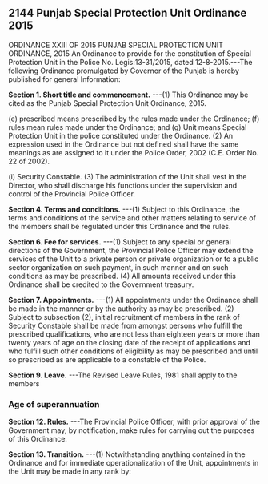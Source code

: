 ## 2144 Punjab Special Protection Unit Ordinance 2015
ORDINANCE XXIII OF 2015
PUNJAB SPECIAL PROTECTION UNIT ORDINANCE, 2015
An Ordinance to provide for the constitution of Special Protection Unit in the Police
No. Legis:13-31/2015, dated 12-8-2015.---The following Ordinance promulgated by Governor of the Punjab is hereby published for general Information:

**Section 1. Short title and commencement.**
---(1) This Ordinance may be cited as the Punjab Special Protection Unit Ordinance, 2015.

(e) prescribed means prescribed by the rules made under the Ordinance;
(f) rules mean rules made under the Ordinance; and
(g) Unit means Special Protection Unit in the police constituted under the Ordinance.
(2) An expression used in the Ordinance but not defined shall have the same meanings as are assigned to it under the Police Order, 2002 (C.E. Order No. 22 of 2002).

(i) Security Constable.
(3) The administration of the Unit shall vest in the Director, who shall discharge his functions under the supervision and control of the Provincial Police Officer.

**Section 4. Terms and conditions.**
---(1) Subject to this Ordinance, the terms and conditions of the service and other matters relating to service of the members shall be regulated under this Ordinance and the rules.

**Section 6. Fee for services.**
---(1) Subject to any special or general directions of the Government, the Provincial Police Officer may extend the services of the Unit to a private person or private organization or to a public sector organization on such payment, in such manner and on such conditions as may be prescribed.
   (4) All amounts received under this Ordinance shall be credited to the Government treasury.

**Section 7. Appointments.**
---(1) All appointments under the Ordinance shall be made in the manner or by the authority as may be prescribed.
   (2) Subject to subsection (2), initial recruitment of members in the rank of Security Constable shall be made from amongst persons who fulfill the prescribed qualifications, who are not less than eighteen years or more than twenty years of age on the closing date of the receipt of applications and who fulfill such other conditions of eligibility as may be prescribed and until so prescribed as are applicable to a constable of the Police.

**Section 9. Leave.**
---The Revised Leave Rules, 1981 shall apply to the members

### Age of superannuation

**Section 12. Rules.**
---The Provincial Police Officer, with prior approval of the Government may, by notification, make rules for carrying out the purposes of this Ordinance.

**Section 13. Transition.**
---(1) Notwithstanding anything contained in the Ordinance and for immediate operationalization of the Unit, appointments in the Unit may be made in any rank by:

